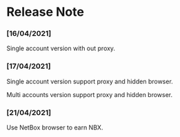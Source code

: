 # Release Note

### [16/04/2021]

Single account version with out proxy.

### [17/04/2021]

Single account version support proxy and hidden browser.

Multi accounts version support proxy and hidden browser.

### [21/04/2021]

Use NetBox browser to earn NBX. 